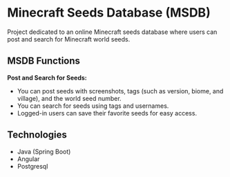 # Minecraft Seeds Database (MSDB)

Project dedicated to an online Minecraft seeds database where users can post and search for Minecraft world seeds.

## MSDB Functions 

**Post and Search for Seeds:**
-   You can post seeds with screenshots, tags (such as version, biome, and village), and the world seed number.
-   You can search for seeds using tags and usernames.
-   Logged-in users can save their favorite seeds for easy access.

##  Technologies 

- Java (Spring Boot)
- Angular
- Postgresql
